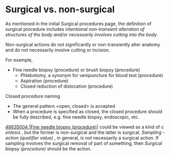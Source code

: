 # Surgical vs. non-surgical

As mentioned in the initial Surgical procedures page, the definition of surgical procedure includes  _intentional non-transient alteration of structures of the body and/or necessarily involves cutting into the body_. 

Non-surgical actions do not significantly or non-transiently alter anatomy and do not necessarily involve cutting or incision.

For example,

* Fine needle biopsy (procedure) or brush biopsy (procedure)
    * Phlebotomy, a synonym for venipuncture for blood test (procedure)
    * Aspiration (procedure)
    * Closed reduction of dislocation (procedure)

Closed procedure naming

  * The general pattern <open, closed> <procedure> is accepted
  * When a procedure is specified as closed, the closed procedure should be fully described, e.g. fine needle biopsy, endoscopic, etc. 

[48635004 |Fine needle biopsy (procedure)|](http://snomed.info/id/48635004) could be viewed as a kind of  _c_ _entesis_ , but the former is non-surgical and the latter is surgical.  _Sampling - action (qualifier value)_ , in general, is not necessarily a surgical action. If sampling involves the surgical removal of part of something, then  _Surgical biopsy (procedure)_ should be the action.

  

